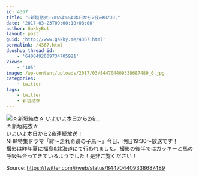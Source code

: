 ```yaml
---
id: 4367
title: "☆新垣結衣☆\nいよいよ本日から2夜&#8230;"
date: '2017-03-23T09:00:10+08:00'
author: GakkyBot
layout: post
guid: 'http://www.gakky.me/4367.html'
permalink: /4367.html
duoshuo_thread_id:
    - '6400492609734705921'
Views:
    - '105'
image: /wp-content/uploads/2017/03/844704409338687489_0.jpg
categories:
    - twitter
tags:
    - twitter
    - 新垣结衣
---
```


[![☆新垣結衣☆
いよいよ本日から2夜...](http://www.yui-aragaki.org/wp-content/uploads/2017/03/844704409338687489_0.jpg)](http://www.yui-aragaki.org/wp-content/uploads/2017/03/844704409338687489_0.jpg)  
☆新垣結衣☆  
いよいよ本日から2夜連続放送！  
NHK特集ドラマ「絆〜走れ奇跡の子馬〜」今日、明日19:30〜放送です！  
撮影は昨年夏に福島&amp;北海道にて行われました。撮影の後半ではガッキーと馬の呼吸も合ってきているようでした！是非ご覧ください！  
  
Source: <https://twitter.com/i/web/status/844704409338687489>